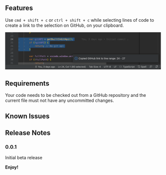 ## Features

Use `cmd + shift + c` or `ctrl + shift + c` while selecting lines of code to create a link to the selection on GitHub, on your clipboard.

![example](https://github.com/erickollee/shopify-get-github-link-to-selection/blob/main/src/images/example.png)
## Requirements

Your code needs to be checked out from a GitHub repository and the current file must not have any uncommitted changes.

## Known Issues


## Release Notes

### 0.0.1

Initial beta release

**Enjoy!**
